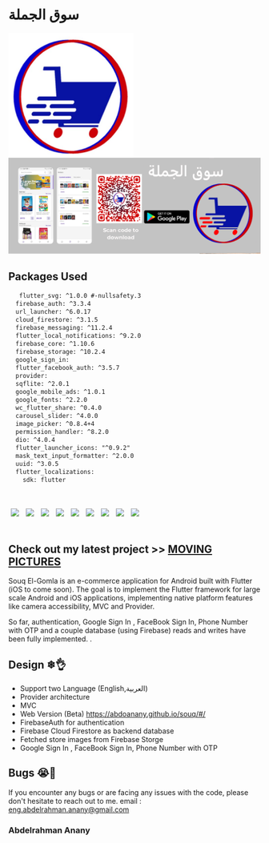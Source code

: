 # سوق الجملة

<img align="left" src="screenshots/souq.jpg" width="250px" >


[![Header](screenshots/playstoreBanner.png "Header")](https://play.google.com/store/apps/details?id=com.petshop.petshop)

## Packages Used
```
   flutter_svg: ^1.0.0 #-nullsafety.3
  firebase_auth: ^3.3.4
  url_launcher: ^6.0.17
  cloud_firestore: ^3.1.5
  firebase_messaging: ^11.2.4
  flutter_local_notifications: ^9.2.0
  firebase_core: ^1.10.6
  firebase_storage: ^10.2.4
  google_sign_in:
  flutter_facebook_auth: ^3.5.7
  provider:
  sqflite: ^2.0.1
  google_mobile_ads: ^1.0.1
  google_fonts: ^2.2.0
  wc_flutter_share: ^0.4.0
  carousel_slider: ^4.0.0
  image_picker: ^0.8.4+4
  permission_handler: ^8.2.0
  dio: ^4.0.4
  flutter_launcher_icons: "^0.9.2"
  mask_text_input_formatter: ^2.0.0
  uuid: ^3.0.5
  flutter_localizations:
    sdk: flutter
 
````


<p>
    <img src="screenshots/s1.png" width="150px" height="auto" hspace="5" vspace="20"/>
    <img src="https://raw.githubusercontent.com/thenifemi/PetShop/master/screenshots/signup.jpg" width="150px" height="auto" hspace="5" vspace="20"/>
    <img src="https://raw.githubusercontent.com/thenifemi/PetShop/master/screenshots/login.jpg" width="150px" height="auto" hspace="5" vspace="20"/>
    <img src="https://raw.githubusercontent.com/thenifemi/PetShop/master/screenshots/home.jpg" width="150px" height="auto" hspace="5" vspace="20"/>
    <img src="https://raw.githubusercontent.com/thenifemi/PetShop/master/screenshots/productDetails.jpg" width="150px" height="auto" hspace="5" vspace="20"/>
    <img src="https://raw.githubusercontent.com/thenifemi/PetShop/master/screenshots/cart.jpg" width="150px" height="auto" hspace="5" vspace="20"/>
    <img src="https://raw.githubusercontent.com/thenifemi/PetShop/master/screenshots/checkout.jpg" width="150px" height="auto" hspace="5" vspace="20"/>
    <img src="https://raw.githubusercontent.com/thenifemi/PetShop/master/screenshots/forgot.jpg" width="150px" height="auto" hspace="5" vspace="20"/>
    <img src="https://raw.githubusercontent.com/thenifemi/PetShop/master/screenshots/notifications.jpg" width="150px" height="auto" hspace="5" vspace="20"/>
</p>

## Check out my latest project >> [MOVING PICTURES](https://abdoanany.github.io/)

Souq El-Gomla is an e-commerce application for Android built with Flutter (iOS to come soon). The goal is to implement the Flutter framework for large scale Android and iOS applications, implementing native platform features like camera accessibility, MVC and Provider.

So far, authentication, Google Sign In , FaceBook Sign In, Phone Number with OTP and a couple database (using Firebase) reads and writes have been fully implemented. .


## Design ❄👌
- Support two Language (English,العربية)
- Provider architecture
- MVC
- Web Version (Beta) https://abdoanany.github.io/souq/#/
- FirebaseAuth for authentication
- Firebase Cloud Firestore as backend database
- Fetched store images from Firebase Storge
- Google Sign In , FaceBook Sign In, Phone Number with OTP




## Bugs 😭🐛

If you encounter any bugs or are facing any issues with the code, please don't hesitate to reach out to me.
email : eng.abdelrahman.anany@gmail.com



### Abdelrahman Anany
